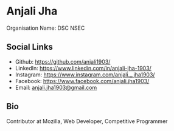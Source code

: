 # Anjali Jha

Organisation Name: DSC NSEC

## Social Links

- Github: https://github.com/anjali1903/
- LinkedIn: https://www.linkedin.com/in/anjali-jha-1903/
- Instagram: https://www.instagram.com/anjali._.jha1903/
- Facebook: https://www.facebook.com/anjali.jha1903/
- Email: anjali.jha1903@gmail.com

## Bio

Contributor at Mozilla, Web Developer, Competitive Programmer
